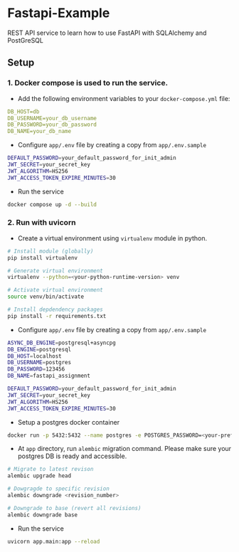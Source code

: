 # Fastapi-Example

REST API service to learn how to use FastAPI with SQLAlchemy and PostGreSQL

## Setup

### 1. Docker compose is used to run the service.

- Add the following environment variables to your `docker-compose.yml` file:

```yaml
DB_HOST=db
DB_USERNAME=your_db_username
DB_PASSWORD=your_db_password
DB_NAME=your_db_name
```

- Configure `app/.env` file by creating a copy from `app/.env.sample`

```bash
DEFAULT_PASSWORD=your_default_password_for_init_admin
JWT_SECRET=your_secret_key
JWT_ALGORITHM=HS256
JWT_ACCESS_TOKEN_EXPIRE_MINUTES=30

```

- Run the service

```bash
docker compose up -d --build
```

### 2. Run with uvicorn

- Create a virtual environment using `virtualenv` module in python.

```bash
# Install module (globally)
pip install virtualenv

# Generate virtual environment
virtualenv --python=<your-python-runtime-version> venv

# Activate virtual environment
source venv/bin/activate

# Install depdendency packages
pip install -r requirements.txt
```

- Configure `app/.env` file by creating a copy from `app/.env.sample`

```bash
ASYNC_DB_ENGINE=postgresql+asyncpg
DB_ENGINE=postgresql
DB_HOST=localhost
DB_USERNAME=postgres
DB_PASSWORD=123456
DB_NAME=fastapi_assignment

DEFAULT_PASSWORD=your_default_password_for_init_admin
JWT_SECRET=your_secret_key
JWT_ALGORITHM=HS256
JWT_ACCESS_TOKEN_EXPIRE_MINUTES=30

```

- Setup a postgres docker container

```bash
docker run -p 5432:5432 --name postgres -e POSTGRES_PASSWORD=<your-preferred-one> -d postgres:14
```

- At `app` directory, run `alembic` migration command. Please make sure your postgres DB is ready and accessible.

```bash
# Migrate to latest revison
alembic upgrade head

# Dowgragde to specific revision
alembic downgrade <revision_number>

# Downgrade to base (revert all revisions)
alembic downgrade base
```

- Run the service

```bash
uvicorn app.main:app --reload
```
